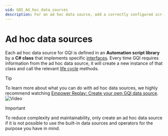 ```yaml
---
uid: GQI_Ad_hoc_data_sources
description: For an ad hoc data source, add a correctly configured script in the Automation app and select 'Get ad hoc data' and your source in the query config.
---
```


# Ad hoc data sources

Each ad hoc data source for GQI is defined in an **Automation script library** by a **C# class** that implements specific [interfaces](xref:Ad_hoc_Building_blocks). Every time GQI requires information from the ad hoc data source, it will create a new instance of that class and call the relevant [life cycle](xref:Ad_hoc_Life_cycle) methods.

> [!TIP]
> To learn more about what you can do with ad hoc data sources, we highly recommend watching [Empower Replay: Create your own GQI data source](https://www.youtube.com/watch?v=rapRdkIRSHQ). ![Video](~/user-guide/images/video_Duo.png)

> [!IMPORTANT]
> To reduce complexity and maintainability, only create an ad hoc data source if it is not possible to use the built-in data sources and operators for the purpose you have in mind.
